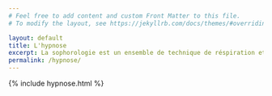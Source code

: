 ```yaml
---
# Feel free to add content and custom Front Matter to this file.
# To modify the layout, see https://jekyllrb.com/docs/themes/#overriding-theme-defaults

layout: default
title: L'hypnose
excerpt: La sophorologie est un ensemble de technique de réspiration et de relaxation permettant de réguler différents types de stress.
permalink: /hypnose/
---
```

{% include hypnose.html %}
